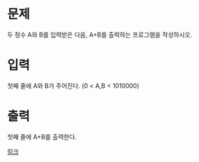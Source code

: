 # 문제
두 정수 A와 B를 입력받은 다음, A+B를 출력하는 프로그램을 작성하시오.

# 입력
첫째 줄에 A와 B가 주어진다. (0 < A,B < 1010000)

# 출력
첫째 줄에 A+B를 출력한다.

[링크](https://www.acmicpc.net/problem/10757)
